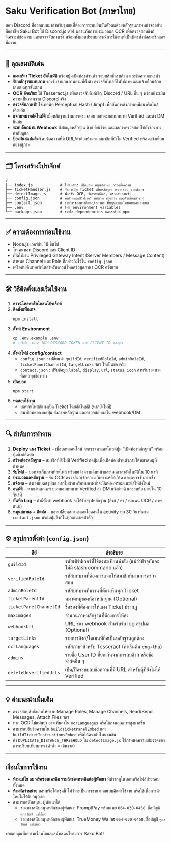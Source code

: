 # Saku Verification Bot (ภาษาไทย)

บอท Discord ที่ออกแบบมาสำหรับชุมชนที่ต้องการระบบยืนยันตัวตนด้วยหลักฐานภาพหน้าจออย่างมืออาชีพ Saku Bot ใช้ Discord.js v14 ผสานกับการประมวลผล OCR เพื่อตรวจสอบลิงก์ วิเคราะห์ข้อความ และตรวจจับภาพซ้ำ พร้อมทั้งมอบประสบการณ์การใช้งานที่เป็นมิตรทั้งต่อสมาชิกและทีมงาน

---

## 🔰 คุณสมบัติเด่น

- **แผงสร้าง Ticket อัตโนมัติ** พร้อมปุ่มเปิดห้องส่วนตัว ระบบสิทธิ์ครบถ้วน และข้อความแนะนำ
- **รับหลักฐานแบบภาพ** รองรับจำนวนภาพตามที่ตั้งค่า ตรวจจับไฟล์ที่ไม่ใช่ภาพ และแจ้งเตือนด้วยเอมเบดทุกขั้นตอน
- **OCR อัจฉริยะ** ใช้ Tesseract.js เพื่อตรวจจับลิงก์เชิญ Discord / URL อื่น ๆ พร้อมประเมินความเป็นภาพจาก Discord จริง
- **ตรวจจับภาพซ้ำ** ใช้เทคนิค Perceptual Hash (Jimp) เพื่อกันการส่งภาพเหมือนหรือใกล้เคียงกัน
- **แจกบทบาทอัตโนมัติ** เมื่อหลักฐานผ่านการตรวจสอบ บอทจะมอบบทบาท Verified และส่ง DM ยืนยัน
- **ระบบล็อกผ่าน Webhook** ส่งข้อมูลหลักฐาน ลิงก์ คีย์เวิร์ด และผลการตรวจสอบไปยังช่องทางกำกับดูแล
- **ป้องกันสแปมลิงก์** ลบข้อความที่มี URL/คำต้องห้ามจากสมาชิกที่ยังไม่ Verified พร้อมแจ้งเตือนอย่างสุภาพ

---

## 🗂 โครงสร้างโปรเจ็กต์

```
/
├── index.js            # ไฟล์หลัก: เปิดบอท หมุนสถานะ กรองข้อความ
├── ticketHandler.js    # จัดการปุ่ม Ticket เก็บหลักฐาน ตรวจสอบ และส่งผล
├── detectImage.js      # ฟังก์ชัน OCR, วิเคราะห์ลิงก์, ตรวจจับภาพซ้ำ
├── config.json         # ค่ากำหนดเซิร์ฟเวอร์ บทบาท ช่องทาง และตัวเลือกต่าง ๆ
├── contact.json        # รายการช่องทางติดต่อ/สถานะ ที่หมุนแสดงในบอทและเอมเบด
├── .env                # ไฟล์ environment variables
└── package.json        # รายชื่อ dependencies และสคริปต์ npm
```

---

## ✅ ความต้องการก่อนใช้งาน

- Node.js เวอร์ชัน 18 ขึ้นไป
- โทเคนบอท Discord และ Client ID
- เปิดใช้งาน Privileged Gateway Intent (Server Members / Message Content)
- กำหนด Channel และ Role ที่กล่าวถึงไว้ใน `config.json`
- เครือข่ายอินเทอร์เน็ตสำหรับดาวน์โหลดข้อมูลภาษา OCR ครั้งแรก

---

## 🛠 วิธีติดตั้งและเริ่มใช้งาน

1. **ดาวน์โหลดหรือโคลนโปรเจ็กต์**
2. **ติดตั้งแพ็กเกจ**
   ```bash
   npm install
   ```
3. **ตั้งค่า Environment**
   ```bash
   cp .env.example .env
   # แก้ไฟล์ .env ให้ใส่ DISCORD_TOKEN และ CLIENT_ID ของคุณ
   ```
4. **ตั้งค่าไฟล์ config/contact**
   - `config.json` : เปลี่ยนค่า `guildId`, `verifiedRoleId`, `adminRoleId`, `ticketPanelChannelId`, `targetLinks` ฯลฯ ให้เป็นของจริง
   - `contact.json` : ปรับข้อมูล `label`, `display`, `url`, `status`, `icon` สำหรับช่องทางติดต่อทุกช่องทาง
5. **เปิดบอท**
   ```bash
   npm start
   ```
6. **ทดสอบใช้งาน**
   - บอทจะโพสต์แผงเปิด Ticket โดยอัตโนมัติ (หากยังไม่มี)
   - สมาชิกทดลองกดปุ่ม ส่งภาพหลักฐาน และตรวจสอบผลใน webhook/DM

---

## 🔍 ลำดับการทำงาน

1. **Deploy แผง Ticket** – เมื่อบอทออนไลน์ จะตรวจหาและโพสต์ปุ่ม “เปิดห้องหลักฐาน” พร้อมปุ่มลิงก์ติดต่อ
2. **สร้างห้องหลักฐาน** – สมาชิกที่ยังไม่มี Verified กดปุ่มเพื่อเปิดห้องส่วนตัวภายใต้หมวดหมู่ที่กำหนด
3. **รับไฟล์** – บอทจะเก็บภาพทีละไฟล์ พร้อมแจ้งความคืบหน้าและหมดเวลาอัตโนมัติใน 10 นาที
4. **ประมวลผลหลักฐาน** – รัน OCR ตรวจลิงก์/ข้อความ วิเคราะห์คีย์เวิร์ด และตรวจจับภาพซ้ำ
5. **แจ้งผล** – ส่งเอมเบดสรุปผล หากไม่ผ่านหรือพบภาพซ้ำจะปิดห้องพร้อมแนะนำให้ส่งใหม่
6. **อนุมัติ** – หากผ่านเกณฑ์ บอทมอบบทบาท Verified ส่ง DM แจ้งข่าวดี และลบห้องภายใน 10 วินาที
7. **บันทึก Log** – ถ้ามีตั้งค่า webhook จะได้รับสรุปหลักฐาน (ลิงก์ / คำ / คะแนน OCR / ภาพแนบ)
8. **หมุนสถานะ + ติดต่อ** – บอทเปลี่ยนสถานะและไอคอนใน activity ทุก 30 วินาทีตาม `contact.json` พร้อมปุ่มลิงก์ในทุกเอมเบดสำคัญ

---

## ⚙️ สรุปการตั้งค่า (`config.json`)

| คีย์                     | คำอธิบาย                                                                 |
| ----------------------- | -------------------------------------------------------------------------- |
| `guildId`               | รหัสเซิร์ฟเวอร์ที่ใช้ลงทะเบียนคำสั่ง (แม้ว่าปัจจุบันจะไม่มี slash command แล้ว) |
| `verifiedRoleId`        | รหัสบทบาทที่ต้องการแจกให้สมาชิกที่ผ่านการตรวจสอบ                         |
| `adminRoleId`           | รหัสบทบาททีมงานที่ต้องเห็นทุก Ticket                                       |
| `ticketParentId`        | หมวดหมู่ของห้องหลักฐาน (Optional)                                         |
| `ticketPanelChannelId`  | ชื่อช่องที่ต้องการให้แผง Ticket ปรากฏ                                    |
| `maxImages`             | จำนวนภาพหลักฐานที่ต้องการให้ส่ง                                           |
| `webhookUrl`            | URL ของ webhook สำหรับรับ log สรุปผล (Optional)                             |
| `targetLinks`           | รายการลิงก์/โดเมนที่ถือเป็นหลักฐานถูกต้อง                                  |
| `ocrLanguages`          | รหัสภาษาสำหรับ Tesseract (ค่าเริ่มต้น `eng+tha`)                         |
| `admins`                | รายชื่อ User ID ที่ยกเว้นจากการลบลิงก์ หรือข้อจำกัดอื่น ๆ                  |
| `deleteUnverifiedUrls`  | เปิด/ปิดระบบลบข้อความที่มี URL สำหรับผู้ที่ยังไม่ได้ Verified              |

---

## 💡 คำแนะนำเพิ่มเติม

- ตรวจสอบสิทธิ์บอทให้ครบ: Manage Roles, Manage Channels, Read/Send Messages, Attach Files ฯลฯ
- หาก OCR ไม่แม่นยำ อาจเพิ่มค่าใน `ocrLanguages` หรือใช้ภาพคุณภาพสูงมากขึ้น
- สามารถปรับข้อความใน `buildTicketPanelEmbed` และ `buildTicketInstructionsEmbed` เพื่อให้ตรงกับโทนชุมชน
- ค่า `DUPLICATE_DISTANCE_THRESHOLD` ใน `detectImage.js` ใช้กำหนดความเข้มงวดของการเปรียบเทียบภาพ (ค่าต่ำ = เข้มงวด)

---

## เงื่อนไขการใช้งาน

- **ห้ามแก้ไข ลบ หรือซ่อนเครดิต รวมถึงช่องทางติดต่อผู้พัฒนา** ที่ปรากฏในบอทหรือไฟล์ประกอบทั้งหมด
- **ห้ามจัดจำหน่าย** บอทหรือโค้ดชุดนี้ ไม่ว่าจะเป็นการขาย แจกแบบคิดค่าใช้จ่าย หรือใช้เพื่อการค้าโดยไม่ได้รับอนุญาต
- สามารถสนับสนุนเ ผู้พัฒนาได้
  - ช่องทางสนับสนุนหลักของผู้พัฒนา: PromptPay พร้อมเพย์
     `064-030-0458`, ชื่อบัญชี `ศุกลวัฒน์ แซ่เตียว`
  - ช่องทางสนับสนุนหลักของผู้พัฒนา: TrueMoney Wallet
     `064-030-0458`, ชื่อบัญชี `ศุกลวัฒน์ แซ่เตียว`

ขอขอบคุณที่เคารพเงื่อนไขและสนับสนุนโครงการ Saku Bot!

